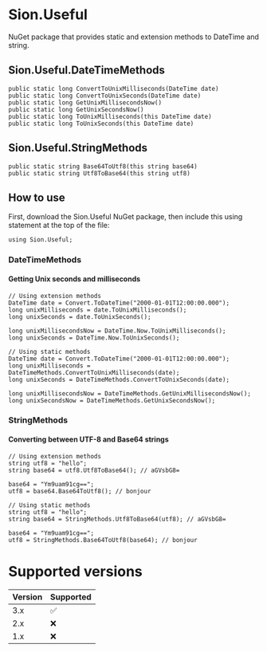 # Sion.Useful

NuGet package that provides static and extension methods to DateTime and string.

## Sion.Useful.DateTimeMethods

```
public static long ConvertToUnixMilliseconds(DateTime date)
public static long ConvertToUnixSeconds(DateTime date)
public static long GetUnixMillisecondsNow()
public static long GetUnixSecondsNow()
public static long ToUnixMilliseconds(this DateTime date)
public static long ToUnixSeconds(this DateTime date)
```

## Sion.Useful.StringMethods

```
public static string Base64ToUtf8(this string base64)
public static string Utf8ToBase64(this string utf8)
```

## How to use

First, download the Sion.Useful NuGet package, then include this using statement at the top of the file:

```
using Sion.Useful;
```

### DateTimeMethods

#### Getting Unix seconds and milliseconds

```
// Using extension methods
DateTime date = Convert.ToDateTime("2000-01-01T12:00:00.000");
long unixMilliseconds = date.ToUnixMilliseconds();
long unixSeconds = date.ToUnixSeconds();

long unixMillisecondsNow = DateTime.Now.ToUnixMilliseconds();
long unixSeconds = DateTime.Now.ToUnixSeconds();
```

```
// Using static methods
DateTime date = Convert.ToDateTime("2000-01-01T12:00:00.000");
long unixMilliseconds = DateTimeMethods.ConvertToUnixMilliseconds(date);
long unixSeconds = DateTimeMethods.ConvertToUnixSeconds(date);

long unixMillisecondsNow = DateTimeMethods.GetUnixMillisecondsNow();
long unixSecondsNow = DateTimeMethods.GetUnixSecondsNow();
```

### StringMethods

#### Converting between UTF-8 and Base64 strings

```
// Using extension methods
string utf8 = "hello";
string base64 = utf8.Utf8ToBase64(); // aGVsbG8=

base64 = "Ym9uam91cg==";
utf8 = base64.Base64ToUtf8(); // bonjour
```

```
// Using static methods
string utf8 = "hello";
string base64 = StringMethods.Utf8ToBase64(utf8); // aGVsbG8=

base64 = "Ym9uam91cg==";
utf8 = StringMethods.Base64ToUtf8(base64); // bonjour
```

# Supported versions

| Version | Supported          |
| ------- | ------------------ |
| 3.x     | :white_check_mark: |
| 2.x     | :x:                |
| 1.x     | :x:                |
